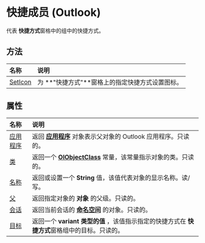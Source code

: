 
# 快捷成员 (Outlook)


代表 **快捷方式**窗格中的组中的快捷方式。


## 方法



|**名称**|**说明**|
|:-----|:-----|
|[SetIcon](d54a60b5-e667-e030-0724-d61be3ad3745.md)|为 **"快捷方式"**窗格上的指定快捷方式设置图标。|

## 属性



|**名称**|**说明**|
|:-----|:-----|
|[应用程序](7ad7628e-4435-654a-7162-34b7989e32b5.md)|返回 **[应用程序](797003e7-ecd1-eccb-eaaf-32d6ddde8348.md)** 对象表示父对象的 Outlook 应用程序。只读的。|
|[类](23360c23-9ca0-566c-cf63-2cb2bd2eaa20.md)|返回一个 **[OlObjectClass](33d724b3-df3c-2a7f-a80f-93b66d96f588.md)** 常量，该常量指示对象的类。只读的。|
|[名称](403a1755-ca83-b6e6-db95-55dc12d05ec5.md)|返回或设置一个 **String** 值，该值代表对象的显示名称。读/写。|
|[父](cddbca1d-70ee-1b9c-718d-6f4df4ca5c94.md)|返回指定对象的 **对象** 的父级。只读的。|
|[会话](aee32453-1650-1d28-10ae-a125fa4c4394.md)|返回当前会话的 **[命名空间](f0dcaa19-07f5-5d42-a3bf-2e42b7885644.md)** 的对象。只读的。|
|[目标](990671c0-bfc5-6b09-26a1-1cdf9d0e143b.md)|返回一个 **variant 类型的值** ，该值指示指定的快捷方式在 **快捷方式**窗格组中的目标。只读的。|
